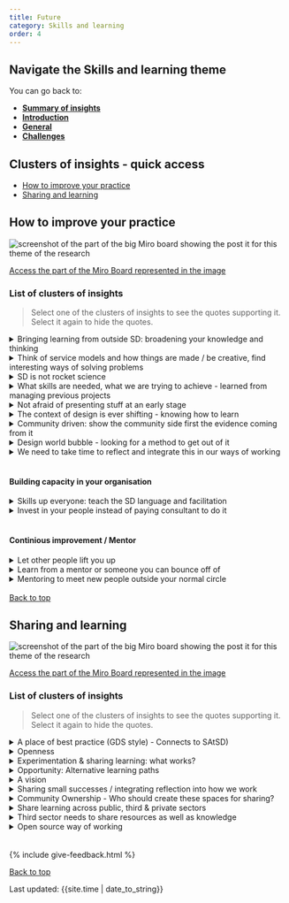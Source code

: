 ```yaml
---
title: Future
category: Skills and learning
order: 4
---
```


<div class="nav-panel">
   <h2>Navigate the Skills and learning theme</h2>
   <p style="margin-bottom: 0">You can go back to:</p>
   <ul>
      <li><a href="/practitioner-stories/Skills-and-learning/summary"><strong>Summary of insights</strong></a></li>
      <li><a href="/practitioner-stories/Skills-and-learning/intro"><strong>Introduction</strong></a></li>
      <li><a href="/practitioner-stories/Skills-and-learning/general"><strong>General</strong></a></li>
      <li><a href="/practitioner-stories/Skills-and-learning/challenges"><strong>Challenges</strong></a></li>
   </ul>
</div>

<h2 class="top-line">Clusters of insights - quick access</h2>

- [How to improve your practice](#how-to-improve-your-practice)
- [Sharing and learning](#sharing-and-learning)


<h2 class="top-line" id="how-to-improve-your-practice">How to improve your practice</h2>

![screenshot of the part of the big Miro board showing the post it for this theme of the research](/practitioner-stories/images/skills-learning/skills-fut1.png)
<p><a href="https://miro.com/app/board/o9J_ldOzA14=/?moveToWidget=3074457352333736226&cot=14" target="_blank">Access the part of the Miro Board represented in the image</a></p>

### List of clusters of insights

> Select one of the clusters of insights to see the quotes supporting it. Select it again to hide the quotes.

 <details>
 <summary>Bringing learning from outside SD: broadening your knowledge and thinking</summary>
 <ul>
    <li> I'm always thinking where the information and practice I'm learning from different disciplines, and always bringing it back to how is that the same or different or could better service design practice of mine. [...] So I'm less active in service design community than I am elsewhere and then bringing things back in service design conversations. I just have a desire for a broader knowledge base</li>
    <li>I tend to not actually read that much around design processes because I feel I’m learning from my peers, I need to be broadening my thinking</li>
 </ul>
 </details>
  <details>
 <summary>Think of service models and how things are made / be creative, find interesting ways of solving problems</summary>
 <ul>
    <li>the ability to think about service models for is very important. And someone that is just interested in that. One of the questions I ask people is: ‘where do you get your inspiration from’ and an interviewee was like ‘I love looking at stuff and how did that get made’, and I was like, ‘oh, my goodness, let’s hire them now'</li>
    <li>senior level,[...] they seem really competent because they can [...] take you through a process, project was finished on time and on budget, really competent tools, led the team[...] But it was a really uninteresting the solution</li>
 </ul>
 </details>
  <details>
 <summary>SD is not rocket science</summary>
 <ul>
    <li>Service design is not rocket science. It really instinctual stuff. That's what I'm trying to get across to folks</li>
 </ul>
 </details>
  <details>
 <summary>What skills are needed, what we are trying to achieve - learned from managing previous projects</summary>
 <ul>
    <li>I just have learned from managing projects before, from consultancy  side and trying to do similar things so scope out things in the right way, look how to set up and the skills needed, what we‘re trying to  achieve</li>
 </ul>
 </details>
  <details>
 <summary>Not afraid of presenting stuff at an early stage</summary>
 <ul>
    <li>not be afraid to present work when it‘s not quite ready, which I learned originally through art school but I‘ve been doing it since. So not having that fear of it not being perfect and knowing that I will get more form it if it‘s not perfect</li>
 </ul>
 </details>
  <details>
 <summary>The context of design is ever shifting - knowing how to learn</summary>
 <ul>
    <li> It's shifting all the time, so it is a never-ending job, the skills and knowledge that you need to have as a designer. I think that the  key skills that all designers need is about how to learn</li>
 </ul>
 </details>
  <details>
 <summary>Community driven: show the community side first the evidence coming from it</summary>
 <ul>
    <li>Make it a community effort rather than a top down thing. Because a top down thing just doesn’t work</li>
    <li> it's about finding good quality sources, good evidence, and also good quality community evidence, that's my starting point, I always show the community side first, before I show anything else because this is what matters to them. The other stuff just backs it up, when you put it to funders, and your local authority, that sort of things</li>
 </ul>
 </details>
  <details>
 <summary>Design world bubble - looking for a method to get out of it</summary>
 <ul>
    <li>on Twitter, I hear from the same people. So, I don’t know rather that’s design world bubble or not. I‘m wondering how to broaden that. Or whether a different format could work better. Asking a question or sharing a half-finished thing, that feels right for me, but I‘m wondering if the method is right.</li>
 </ul>
 </details>
  <details>
 <summary>We need to take time to reflect and integrate this in our ways of working</summary>
 <ul>
    <li>I know it depends on time and capacity, but it is the reflection and actively thinking that through, and holding yourself up against those criteria and those standards even doing retrospectives, working as a cycle. It wouldn't be so hard to say: well actually these are the things that we want to be able to reflect on at the end of that. To integrate that into ways of working, and come together as a full team</li>
 </ul>
 </details>
<br>

#### Building capacity in your organisation
   <details>
 <summary>Skills up everyone: teach the SD language and facilitation</summary>
 <ul>
    <li>if you lift the baseline, and everyone knows how to facilitate a good process, then it can only be beneficial for the people who are the experts because everyone knows the language</li>
    <li>Some of the best designers, [...] were not trained as a service designer, but they found that they were designing services through their own work.  How [to] become a UX or Service designer, it's usually through experience of designing services. It doesn't mean you were classically trained as a designer [...]"if you raised the baseline across charities and across business where everyone knows the language, some of the tools and methods, who to lean on and how to facilitate a good process then it can only be good for us</li>
    <li>we have skilled up and we have trained people in it. So now we have quite a few people across the council, who had some level of service design training</li>
 </ul>
 </details>
   <details>
 <summary>Invest in your people instead of paying consultant to do it</summary>
 <ul>
    <li>It's that thing about investing in the right thing and the right place. [...] I'd rather spend 20 grand or whatever that is, to put someone through a course, like a master, that will cover the cost of the courses and expenses towards it, and that investment will give much more than these 2 or 3 days of consultants</li>
 </ul>
 </details>
<br>

#### Continious improvement / Mentor
   <details>
 <summary>Let other people lift you up</summary>
 <ul>
    <li>I listened to a podcast a couple of years ago, I haven’t listened to it recently, by two friends in America, and they had this thing called shine theory. It‘s this idea of I don’t shine if you don’t shine. You can be the best in whatever it is you do, but if you don’t encourage people around you, you’ve got nothing to lift you up. That’s kind of what I see MegaMentor doing</li>
     <li>I would like to be a service designer where continuous improvement is high up in my agenda, you know, prototyping, implementing things and then learning from that implementation and developing patterns all the time. Cause I think that is a chance we have in the public sector, and so perhaps we need to get away a bit from that agency skillset that we all have</li>
 </ul>
 </details>
   <details>
 <summary>Learn from a mentor or someone you can bounce off of</summary>
 <ul>
    <li>Kind of continuous improvement? just because you have been doing it for a while doesn't mean that you still would not benefit from a mentor or someone else who might have been doing it in a different field or a bit longer, or with a different skill set that you want to bounce off of</li>
 </ul>
</details>
<details>
 <summary>Mentoring to meet new people outside your normal circle</summary>
 <ul>
    <li>I was quite interested in the mentoring scheme [...] because it's a way to meet others that you would not meet in your typical circles and it's a different you could be mentored by someone, that would be nice for me as well, having someone outside of my day to day but who's got a bit more experience that I can learn from, and then vice versa. So I do mentor a lady she used to be an intern and now she works for a different company but I still mentor her, I enjoy it, so I suppose I do a little bit</li>
 </ul>
 </details>
<br>
<a class="button" href="#">Back to top</a>

<h2 class="top-line" id="sharing-and-learning">Sharing and learning</h2>

![screenshot of the part of the big Miro board showing the post it for this theme of the research](/practitioner-stories/images/skills-learning/skills-fut2.png)
<p><a href="https://miro.com/app/board/o9J_ldOzA14=/?moveToWidget=3074457352333735760&cot=14" target="_blank">Access the part of the Miro Board represented in the image</a></p>

### List of clusters of insights

> Select one of the clusters of insights to see the quotes supporting it. Select it again to hide the quotes.
 <details>
 <summary>A place of best practice (GDS style) - Connects to SAtSD)</summary>
 <ul>
    <li>I don’t know. I keep on thinking of it would be great if in Scotland there was something more like the Government Digital Service (GDS) that the UK government has. [...] in general, a place of best practice. You know, people are always look at the GDS service manual. A couple of weeks ago they had that accessibility week and a lot of people were going to those sessions. We need things like that. More things like that. How do we do this in Scotland?</li>
    <li>I think there is a little bit of a missed opportunity in Scotland to learn more from GDS and NHSx. I'm sure they have a lot of problems but, to an extent, they have done it. They have somehow moved through the mess. When I check out their Blog posts,  and medium articles, and whatnot;  they don't have to speak about clinical safety and clinical modelling, they just speak about design. How do they manage that? Every time I try to do something, I end up with [other organisational priorities] being more important. [...] I feel I need to know more about what they are doing. It's good to have a community of practice in Scotland. But at the same time,  I think we are all more or less  at the same level, trying to work out these things. What we also need, I think, is someone who has done it. And you know, GDS, they are just neighbours. They speak in the same language and they work in a similar system. But it could be other nations, other places. I don't know. But I think we should expand our view a little bit. It would absolutely need to be adapted, but we can at least look at it. It feels like the elder sibiling sometimes. I wasn't even that enthusiastic about them before I joined [the public sector] and think, "my god, how did they do it?"</li>
 </ul>
 </details>
  <details>
 <summary>Openness</summary>
 <ul>
    <li>I think that making things open and shareable is really important</li>
 </ul>
 </details>
  <details>
 <summary>Experimentation & sharing learning: what works?</summary>
 <ul>
    <li>We are all experimenting. We are just trying stuff out, a lot of it doesn't work, some of it does. So this stuff that works, what do we take forward? What is positive? What could other people make use of?</li>
 </ul>
 </details>
  <details>
 <summary>Opportunity: Alternative learning paths</summary>
 <ul>
    <li>The model of higher education is bust. This notion of: ‘you save up thousands and thousands of pounds to  put yourself into eternal debt to do a full-time 12-month Masters course  on the other side of the world’. No. Forget it. That's not how we  learn</li>
    <li>I am very encouraged [by initiatives like] MegaMentor.</li>
    <li>There is a guy that works at GDS [that] got into service design not by a master's course but going along to [events, such as] GovJam or Global Service Jam; [...] reading stuff and doing stuff online.</li>
 </ul>
 </details>
  <details>
 <summary>A vision</summary>
 <ul>
    <li>What we need to do is to create a framework that people can learn within, and you have mentors that can help people advance within those frameworks. And so, you go along to GovJam, and that is part of that framework. Now you need a process by which you can reflect on what you've learnt from that and you can apply to something else,  and someone  mentors you through that process. And then, you know, you might do short courses, it might be a 90-minute online course or something. But those things all fit together and we, as a community, need to figure out a framework for that. Whether you have that credited, I have no idea. Something that is robust, but enables people to learn and develop in a disciplined way, but not in a heavily structured way that Involves big buildings and salaries of directors and all that kind of stuff. We want something that Is democratic, that is open, that is peer supported and peer encouraged. And it does the job of encouraging people into this new field and helping them design and determine what it is going to be like in the future. Because service design in 5-years time, 0-years time, I have no idea what it is going to be like. But I know It will be completely different to what it is now.</li>
 </ul>
 </details>
  <details>
 <summary>Sharing small successes / integrating reflection into how we work</summary>
 <ul>
    <li>Focusing the community on the actual delivery of it, and then pointing to it and saying: ‘this is the delivery of it’. It doesn’t have to be a massive end-to-end transformation piece, that I think people often ask for. It is just you know, we have a principle, it is this, look at how I demonstrated it in this context. And not to be too concerned about the big picture. It’s always gonna be small steps towards it, and to kind of normalise it, and to get it integrated into how people work. We have to be able to shout from the rooftops ‘This is what we described, this is what we said it is’. Look at us in this team, taking steps towards doing that. I don’t think that is a huge ask of the community, but I think it’s about helping and really think, you know, after doing a project, going back to the framework and say: ‘ok, well, what is out of all of that we did really well. Or even before a project, sitting down and saying ‘here are the principles of the SAtSD, here is UCD criteria for the service standard, ‘how do we do that before we even go into delivery’. And then at the end of it reflect on what worked and what didn’t, and how do we improve it the next time. That is the only way that we will ever make progress with it and to be able to tell those stories. And if we don’t consciously do that, say we are going to do that, it’ll never happen</li>
 </ul>
 </details>
  <details>
 <summary>Community Ownership - Who should create these spaces for sharing?</summary>
 <ul>
    <li>[It] would have to be of an organic community initiative. I think if you would have something that came from a particular sector or from the government, it would immediately be boxed into that corner, where it‘s coming from. And that‘s the thing we need to avoid. [... there are] community-led initiatives being started up [elsewhere]. I think that would be the way to do it. But how to get there, I‘m not entirely sure.</li>
     <li>There is so much out there, so much different organisations can collaborate and lead on, so it would be interesting to see how we as a community can take ownership of these things and can lead on different bits of it. More of the prototyping and implementation stages would be interesting</li>
 </ul>
 </details>
  <details>
 <summary>Share learning across public, third & private sectors</summary>
 <ul>
    <li>It would be good to see better relationships amongst third and public sector practitioners and even private sector practitioners.[...] I'd like there to be a bit more focus on what we have in common. There is a bit of tendency of “oh, I do this, and you do that and it‘s different”. But it‘s actually not. And by getting our heads together I think we can learn a lot more form each other than we do at the moment</li>
    <li>Government generally is quite good at being open. So I think it should be about building on that a bit more. and continue with that. It's one of the positive things in the public sector and 3rd sector, is that you can talk about stuff. And you can be quite open about it is you do and the stage it is at and the problems that you've had, It's quite a positive thing, so I think more of that?</li>
 </ul>
 </details>
  <details>
 <summary>Third sector needs to share resources as well as knowledge</summary>
 <ul>
    <li>I think we're doing [things] that connect charities very well, [and]  having webinars, briefings, WhatsApp groups... But it's almost like, it's doesn't go deep enough. You're not sharing resources, you're not working on the same projects, you're just kind of tuning into what other people are doing,</li>
 </ul>
 </details>
   <details>
 <summary>Open source way of working</summary>
 <ul>
    <li>Some kind of open source way of working where you actually open up what worked well on a project. [In] the public and not-for-profit sectors, it should not be an  issue to open up all the documentation on how  [...] they have tackled a particular issue in a particular community and how this service is now up and running and how it was  co-produced by various different partners working together, [...] we should not be scared of sharing what the process looked and what the failures were.</li>
    <li>[An open source way of working] might fall down in charities [that] rely on  donations and reputation, on their brand. If you are very open about what your long project looks like, that might scare some people,  that might scare some marketing or funding  people. But I would not be  scared about being as open as possible about  the process and the  different stages, it can  only be good for the SD  community</li>
 </ul>
 </details>
<br><br>
{% include give-feedback.html %}

<a class="button" href="#">Back to top</a>

<p>Last updated: {{site.time | date_to_string}}</p>

<!--

<a href="" target="_blank"></a>

-->